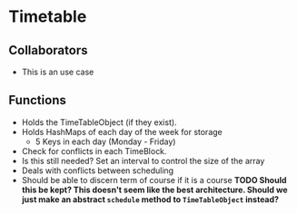# Timetable

## Collaborators
* This is an use case

## Functions
* Holds the TimeTableObject (if they exist). 
* Holds HashMaps of each day of the week for storage
  * 5 Keys in each day (Monday - Friday) 
* Check for conflicts in each TimeBlock. 
* Is this still needed? Set an interval to control the size of the array 
* Deals with conflicts between scheduling
* Should be able to discern term of course if it is a course **TODO Should this be kept? This doesn't seem like the best architecture. Should we just make an abstract `schedule` method to `TimeTableObject` instead?**
